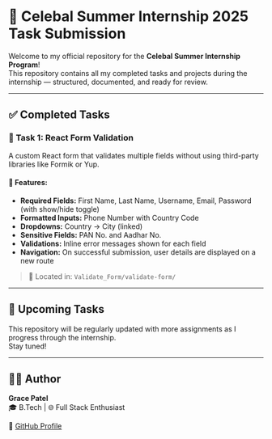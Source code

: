 # 🎯 Celebal Summer Internship 2025 Task Submission

Welcome to my official repository for the **Celebal Summer Internship Program**!  
This repository contains all my completed tasks and projects during the internship — structured, documented, and ready for review.

---

## ✅ Completed Tasks

### 📌 Task 1: React Form Validation

A custom React form that validates multiple fields without using third-party libraries like Formik or Yup.

#### 🧩 Features:
- **Required Fields:** First Name, Last Name, Username, Email, Password (with show/hide toggle)
- **Formatted Inputs:** Phone Number with Country Code
- **Dropdowns:** Country → City (linked)
- **Sensitive Fields:** PAN No. and Aadhar No.
- **Validations:** Inline error messages shown for each field
- **Navigation:** On successful submission, user details are displayed on a new route
> 📁 Located in: `Validate_Form/validate-form/`

---

## 📌 Upcoming Tasks

This repository will be regularly updated with more assignments as I progress through the internship.  
Stay tuned!



---

## 🙋‍♀️ Author

**Grace Patel**  
🎓 B.Tech | 🌐 Full Stack Enthusiast  

🔗 [GitHub Profile](https://github.com/grasyPatel)
